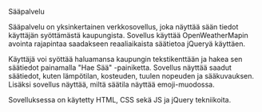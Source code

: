 Sääpalvelu

Sääpalvelu on yksinkertainen verkkosovellus, joka näyttää sään tiedot käyttäjän syöttämästä kaupungista. Sovellus käyttää OpenWeatherMapin avointa rajapintaa saadakseen reaaliaikaista säätietoa jQueryä käyttäen.

Käyttäjä voi syöttää haluamansa kaupungin tekstikenttään ja hakea sen säätiedot painamalla "Hae Sää" -painiketta. Sovellus näyttää saadut säätiedot, kuten lämpötilan, kosteuden, tuulen nopeuden ja sääkuvauksen. Lisäksi sovellus näyttää, miltä säätila näyttää emoji-muodossa.

Sovelluksessa on käytetty HTML, CSS sekä JS ja jQuery tekniikoita.



